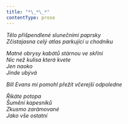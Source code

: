 ```yaml
---
title: "*\_*\_*"
contentType: prose
---
```


<section>

_Tělo přišpendlené slunečními paprsky  
Zčistajasna celý atlas parkující u chodníku_

</section>

<section>

_Matné obrysy kabátů stárnou ve skříni  
Nic než kulisa která kvete  
Jen naoko  
Jinde ubývá_

</section>

<section>

_Bill Evans mi pomohl přežít včerejší odpoledne_

</section>

<section>

_Říkáte potopa  
Šumění kapesníků  
Zkusmo zarámované  
Jako vše ostatní_

</section>
